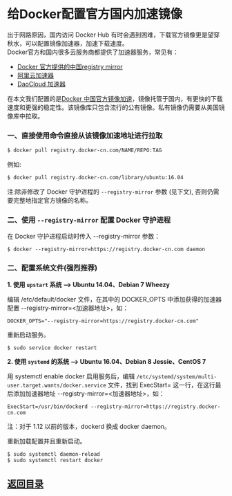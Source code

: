 # 给Docker配置官方国内加速镜像
出于网路原因，国内访问 Docker Hub 有时会遇到困难，下载官方镜像更是望穿秋水，可以配置镜像加速器，加速下载速度。  
Docker官方和国内很多云服务商都提供了加速器服务，常见有：
* [Docker 官方提供的中国registry mirror](https://docs.docker.com/registry/recipes/mirror/#use-case-the-china-registry-mirror)
* [阿里云加速器](https://cr.console.aliyun.com/#/accelerator)
* [DaoCloud 加速器](https://www.daocloud.io/mirror#accelerator-doc)  

在本文我们配置的是[Docker 中国官方镜像加速](https://www.docker-cn.com/registry-mirror)，镜像托管于国内，有更快的下载速度和更强的稳定性。该镜像库只包含流行的公有镜像。私有镜像仍需要从美国镜像库中拉取。  

### 一、直接使用命令直接从该镜像加速地址进行拉取
```bash
$ docker pull registry.docker-cn.com/NAME/REPO:TAG
```
例如:
```bash
$ docker pull registry.docker-cn.com/library/ubuntu:16.04
```
注:除非修改了 Docker 守护进程的 `--registry-mirror` 参数 (见下文), 否则仍需要完整地指定官方镜像的名称。  

### 二、使用 `--registry-mirror` 配置 Docker 守护进程
在 Docker 守护进程启动时传入 --registry-mirror 参数：  
```
$ docker --registry-mirror=https://registry.docker-cn.com daemon
```
### 二、配置系统文件(强烈推荐)
__1. 使用 `upstart` 系统 --> Ubuntu 14.04、Debian 7 Wheezy__  

编辑 /etc/default/docker 文件，在其中的 DOCKER_OPTS 中添加获得的加速器配置 --registry-mirror=<加速器地址>，如：
```
DOCKER_OPTS="--registry-mirror=https://registry.docker-cn.com"
```  
重新启动服务。  
```
$ sudo service docker restart
```  

__2. 使用 `systemd` 的系统 --> Ubuntu 16.04、Debian 8 Jessie、CentOS 7__  

用 systemctl enable docker 启用服务后，编辑 `/etc/systemd/system/multi-user.target.wants/docker.service` 文件，找到 ExecStart= 这一行，在这行最后添加加速器地址 --registry-mirror=<加速器地址>，如：
```
ExecStart=/usr/bin/dockerd --registry-mirror=https://registry.docker-cn.com
```
注：对于 1.12 以前的版本，dockerd 换成 docker daemon。  

重新加载配置并且重新启动。
```bash
$ sudo systemctl daemon-reload
$ sudo systemctl restart docker
```

## [返回目录](https://github.com/MulticsYin/MulticsDevOps#dockerkubernetes)

